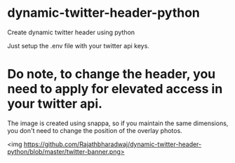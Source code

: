 # dynamic-twitter-header-python
Create dynamic twitter header using python

Just setup the .env file with your twitter api keys. 

# Do note, to change the header, you need to apply for elevated access in your twitter api.

The image is created using snappa, so if you maintain the same dimensions, you don't need to change the position of the overlay photos.


<img https://github.com/Rajathbharadwaj/dynamic-twitter-header-python/blob/master/twitter-banner.png> 
